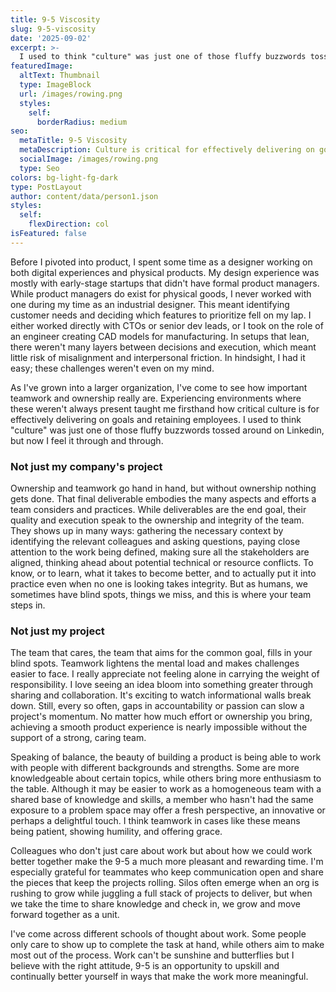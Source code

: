 ```yaml
---
title: 9-5 Viscosity
slug: 9-5-viscosity
date: '2025-09-02'
excerpt: >-
  I used to think "culture" was just one of those fluffy buzzwords tossed around on Linkedin, but now I feel it through and through. Work can't be sunshine and butterflies but I believe with the right attitude, 9-5 can be something more.
featuredImage:
  altText: Thumbnail
  type: ImageBlock
  url: /images/rowing.png
  styles:
    self:
      borderRadius: medium
seo:
  metaTitle: 9-5 Viscosity
  metaDescription: Culture is critical for effectively delivering on goals and retaining employees. 9-5 is an opportunity to upskill and continually better yourself in ways that make the work more meaningful.
  socialImage: /images/rowing.png
  type: Seo
colors: bg-light-fg-dark
type: PostLayout
author: content/data/person1.json
styles:
  self:
    flexDirection: col
isFeatured: false
---
```


Before I pivoted into product, I spent some time as a designer working on both digital experiences and physical products. My design experience was mostly with early-stage startups that didn't have formal product managers. While product managers do exist for physical goods, I never worked with one during my time as an industrial designer. This meant identifying customer needs and deciding which features to prioritize fell on my lap. I either worked directly with CTOs or senior dev leads, or I took on the role of an engineer creating CAD models for manufacturing. In setups that lean, there weren't many layers between decisions and execution, which meant little risk of misalignment and interpersonal friction. In hindsight, I had it easy; these challenges weren't even on my mind.

As I've grown into a larger organization, I've come to see how important teamwork and ownership really are. Experiencing environments where these weren't always present taught me firsthand how critical culture is for effectively delivering on goals and retaining employees. I used to think "culture" was just one of those fluffy buzzwords tossed around on Linkedin, but now I feel it through and through.

### Not just my company's project

Ownership and teamwork go hand in hand, but without ownership nothing gets done. That final deliverable embodies the many aspects and efforts a team considers and practices. While deliverables are the end goal, their quality and execution speak to the ownership and integrity of the team. They shows up in many ways: gathering the necessary context by identifying the relevant colleagues and asking questions, paying close attention to the work being defined, making sure all the stakeholders are aligned, thinking ahead about potential technical or resource conflicts. To know, or to learn, what it takes to become better, and to actually put it into practice even when no one is looking takes integrity. But as humans, we sometimes have blind spots, things we miss, and this is where your team steps in.

### Not just my project

The team that cares, the team that aims for the common goal, fills in your blind spots. Teamwork lightens the mental load and makes challenges easier to face. I really appreciate not feeling alone in carrying the weight of responsibility. I love seeing an idea bloom into something greater through sharing and collaboration. It's exciting to watch informational walls break down. Still, every so often, gaps in accountability or passion can slow a project's momentum. No matter how much effort or ownership you bring, achieving a smooth product experience is nearly impossible without the support of a strong, caring team. 

Speaking of balance, the beauty of building a product is being able to work with people with different backgrounds and strengths. Some are more knowledgeable about certain topics, while others bring more enthusiasm to the table. Although it may be easier to work as a homogeneous team with a shared base of knowledge and skills, a member who hasn't had the same exposure to a problem space may offer a fresh perspective, an innovative or perhaps a delightful touch. I think teamwork in cases like these means being patient, showing humility, and offering grace. 

Colleagues who don't just care about work but about how we could work better together make the 9-5 a much more pleasant and rewarding time. I'm especially grateful for teammates who keep communication open and share the pieces that keep the projects rolling. Silos often emerge when an org is rushing to grow while juggling a full stack of projects to deliver, but when we take the time to share knowledge and check in, we grow and move forward together as a unit.

I've come across different schools of thought about work. Some people only care to show up to complete the task at hand, while others aim to make most out of the process. Work can't be sunshine and butterflies but I believe with the right attitude, 9-5 is an opportunity to upskill and continually better yourself in ways that make the work more meaningful.